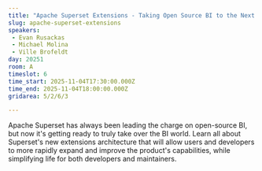 ```yaml
---
title: "Apache Superset Extensions - Taking Open Source BI to the Next Level"
slug: apache-superset-extensions
speakers:
 - Evan Rusackas
 - Michael Molina
 - Ville Brofeldt
day: 20251
room: A
timeslot: 6
time_start: 2025-11-04T17:30:00.000Z
time_end: 2025-11-04T18:00:00.000Z
gridarea: 5/2/6/3

---
```


Apache Superset has always been leading the charge on open-source BI, but now it's getting ready to truly take over the BI world. Learn all about Superset's new extensions architecture that will allow users and developers to more rapidly expand and improve the product's capabilities, while simplifying life for both developers and maintainers.
